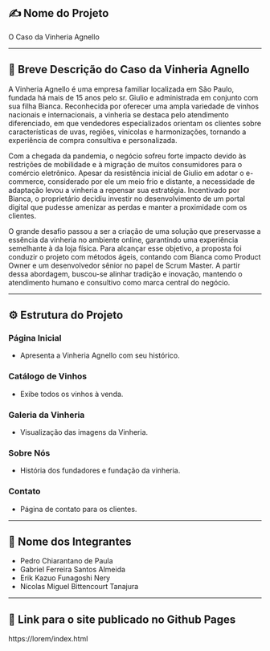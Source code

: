 ## ✍️ Nome do Projeto

O Caso da Vinheria Agnello

---

## 📄 Breve Descrição do Caso da Vinheria Agnello

A Vinheria Agnello é uma empresa familiar localizada em São Paulo, fundada há mais de 15 anos pelo sr. Giulio e administrada em conjunto com sua filha Bianca. Reconhecida por oferecer uma ampla variedade de vinhos nacionais e internacionais, a vinheria se destaca pelo atendimento diferenciado, em que vendedores especializados orientam os clientes sobre características de uvas, regiões, vinícolas e harmonizações, tornando a experiência de compra consultiva e personalizada.

Com a chegada da pandemia, o negócio sofreu forte impacto devido às restrições de mobilidade e à migração de muitos consumidores para o comércio eletrônico. Apesar da resistência inicial de Giulio em adotar o e-commerce, considerado por ele um meio frio e distante, a necessidade de adaptação levou a vinheria a repensar sua estratégia. Incentivado por Bianca, o proprietário decidiu investir no desenvolvimento de um portal digital que pudesse amenizar as perdas e manter a proximidade com os clientes.

O grande desafio passou a ser a criação de uma solução que preservasse a essência da vinheria no ambiente online, garantindo uma experiência semelhante à da loja física. Para alcançar esse objetivo, a proposta foi conduzir o projeto com métodos ágeis, contando com Bianca como Product Owner e um desenvolvedor sênior no papel de Scrum Master. A partir dessa abordagem, buscou-se alinhar tradição e inovação, mantendo o atendimento humano e consultivo como marca central do negócio.

---

## ⚙️ Estrutura do Projeto

 ### Página Inicial
   - Apresenta a Vinheria Agnello com seu histórico.

 ### Catálogo de Vinhos
   - Exibe todos os vinhos à venda.
   
 ### Galeria da Vinheria
   - Visualização das imagens da Vinheria.

 ### Sobre Nós
   - História dos fundadores e fundação da vinheria.

 ### Contato
   - Página de contato para os clientes.

---

## 👤 Nome dos Integrantes
 - Pedro Chiarantano de Paula
 - Gabriel Ferreira Santos Almeida
 - Erik Kazuo Funagoshi Nery
 - Nícolas Miguel Bittencourt Tanajura

---

## 👾 Link para o site publicado no Github Pages

https://lorem/index.html